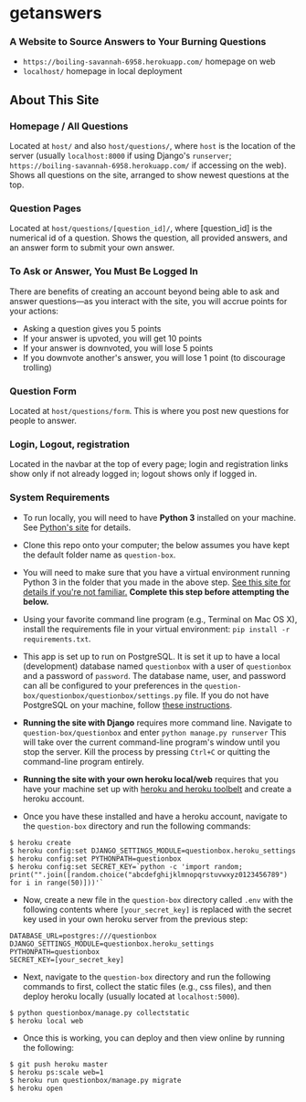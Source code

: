 # get**answers**

### A Website to Source Answers to Your Burning Questions

* `https://boiling-savannah-6958.herokuapp.com/` homepage on web
* `localhost/` homepage in local deployment

## About This Site

### Homepage / All Questions
Located at `host/` and also `host/questions/`, where `host` is the location of the server (usually `localhost:8000` if using Django's `runserver`; `https://boiling-savannah-6958.herokuapp.com/` if accessing on the web). Shows all questions on the site, arranged to show newest questions at the top.

### Question Pages
Located at `host/questions/[question_id]/`, where [question_id] is the numerical id of a question. Shows the question, all provided answers, and an answer form to submit your own answer.

### To Ask or Answer, You Must Be Logged In
There are benefits of creating an account beyond being able to ask and answer questions—as you interact with the site, you will accrue points for your actions:
 * Asking a question gives you 5 points
 * If your answer is upvoted, you will get 10 points
 * If your answer is downvoted, you will lose 5 points
 * If you downvote another's answer, you will lose 1 point (to discourage trolling)

### Question Form
Located at `host/questions/form`. This is where you post new questions for people to answer.

### Login, Logout, registration
Located in the navbar at the top of every page; login and registration links show only if not already logged in; logout shows only if logged in.


<!--
### Profile Pages
Located at `host/profiles/[profile_id]`, where `profile_id` is the numerical id of the profile. These are more easily accessed through the interface by clicking on a person's name or, for logged in users, view their own page by clicking on their name on the navbar.
-->

### System Requirements

* To run locally, you will need to have **Python&nbsp;3** installed on your machine. See [Python's site](https://www.python.org/) for details.

* Clone this repo onto your computer; the below assumes you have kept the default folder name as `question-box`.

* You will need to make sure that you have a virtual environment running Python&nbsp;3 in the folder that you made in the above step. [See this site for details if you're not familiar.](http://docs.python-guide.org/en/latest/dev/virtualenvs/) **Complete this step before attempting the below.**

* Using your favorite command line program (e.g., Terminal on Mac&nbsp;OS&nbsp;X), install the requirements file in your virtual environment: `pip install -r requirements.txt`.

* This app is set up to run on PostgreSQL. It is set it up to have a local (development) database named `questionbox` with a user of `questionbox` and a password of `password`. The database name, user, and password can all be configured to your preferences in the `question-box/questionbox/questionbox/settings.py` file. If you do not have PostgreSQL on your machine, follow [these instructions](https://github.com/tiyd-python-2015-08/course-resources/blob/master/week7/PostgreSQL-and-Django.md).

* **Running the site with Django** requires more command line. Navigate to `question-box/questionbox` and enter `python manage.py runserver` This will take over the current command-line program's window until you stop the server. Kill the process by pressing `Ctrl+C` or quitting the command-line program entirely.

* **Running the site with your own heroku local/web** requires that you have your machine set up with [heroku and heroku toolbelt](https://devcenter.heroku.com/articles/getting-started-with-python#set-up) and create a heroku account.
 * Once you have these installed and have a heroku account, navigate to the `question-box` directory and run the following commands:
 ```
 $ heroku create
 $ heroku config:set DJANGO_SETTINGS_MODULE=questionbox.heroku_settings
 $ heroku config:set PYTHONPATH=questionbox
 $ heroku config:set SECRET_KEY=`python -c 'import random; print("".join([random.choice("abcdefghijklmnopqrstuvwxyz0123456789") for i in range(50)]))'`
 ```

 * Now, create a new file in the `question-box` directory called `.env` with the following contents where `[your_secret_key]` is replaced with the secret key used in your own heroku server from the previous step:
```
DATABASE_URL=postgres:///questionbox
DJANGO_SETTINGS_MODULE=questionbox.heroku_settings
PYTHONPATH=questionbox
SECRET_KEY=[your_secret_key]
```

 * Next, navigate to the `question-box` directory and run the following commands to first, collect the static files (e.g., css files), and then deploy heroku locally (usually located at `localhost:5000`).
 ```
 $ python questionbox/manage.py collectstatic
 $ heroku local web
 ```

 * Once this is working, you can deploy and then view online by running the following:
 ```
 $ git push heroku master
 $ heroku ps:scale web=1
 $ heroku run questionbox/manage.py migrate
 $ heroku open
 ```
